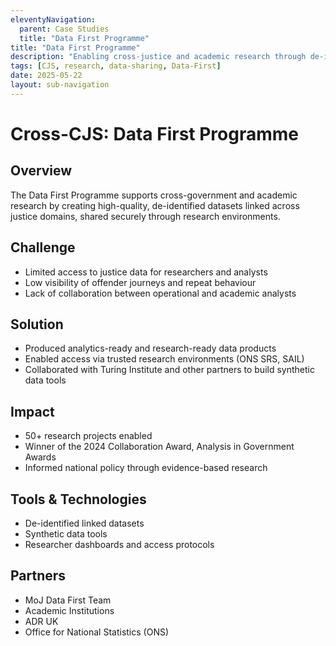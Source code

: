 ```yaml
---
eleventyNavigation:
  parent: Case Studies
  title: "Data First Programme"
title: "Data First Programme"
description: "Enabling cross-justice and academic research through de-identified, high-quality linked data."
tags: [CJS, research, data-sharing, Data-First]
date: 2025-05-22
layout: sub-navigation
---
```


# Cross-CJS: Data First Programme

## Overview
The Data First Programme supports cross-government and academic research by creating high-quality, de-identified datasets linked across justice domains, shared securely through research environments.

## Challenge
- Limited access to justice data for researchers and analysts
- Low visibility of offender journeys and repeat behaviour
- Lack of collaboration between operational and academic analysts

## Solution
- Produced analytics-ready and research-ready data products
- Enabled access via trusted research environments (ONS SRS, SAIL)
- Collaborated with Turing Institute and other partners to build synthetic data tools

## Impact
- 50+ research projects enabled
- Winner of the 2024 Collaboration Award, Analysis in Government Awards
- Informed national policy through evidence-based research

## Tools & Technologies
- De-identified linked datasets
- Synthetic data tools
- Researcher dashboards and access protocols

## Partners
- MoJ Data First Team
- Academic Institutions
- ADR UK
- Office for National Statistics (ONS)

